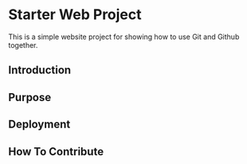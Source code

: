 # Starter Web Project
This is a simple website project for showing how to use Git and Github together.

## Introduction
## Purpose
## Deployment
## How To Contribute